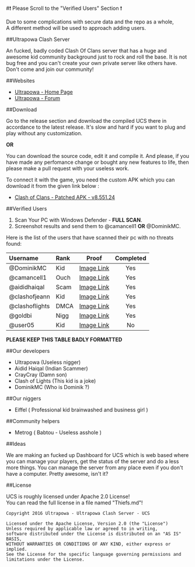 #:exclamation: Please Scroll to the "Verified Users" Section :exclamation:

Due to some complications with secure data and the repo as a whole,  
A different method will be used to approach adding users.

##Ultrapowa Clash Server

An fucked, badly coded Clash Of Clans server that has a huge and awesome kid community background just to rock and roll the base. It is not bug free and you can't create your own private server like others have. Don't come and join our community!

##Websites

* [Ultrapowa - Home Page](http://ultrapowa.com/)
* [Ultrapowa - Forum](http://ultrapowa.com/forum)

##Download

Go to the release section and download the compiled UCS there in accordance to the latest release. It's slow and hard if you want to plug and play without any customization.

**OR**

You can download the source code, edit it and compile it. And please, if you have made any perfomance change or bought any new features to life, then please make a pull request with your useless work.

To connect it with the game, you need the custom APK which you can download it from the given link below :

* [Clash of Clans - Patched APK - v8.551.24](https://www.mediafire.com/?wgl58x1x0a0wn88)

##Verified Users

1. Scan Your PC with Windows Defender - **FULL SCAN**.
2. Screenshot results and send them to @camancell1 **OR** @DominikMC.

Here is the list of the users that have scanned their pc with no threats found:

| Username      |Rank| Proof           | Completed  |  
|:------------- |:---|:---------------:|:----------:|  
| @DominikMC    |Kid | [Image Link](https://i.gyazo.com/1e229730ad2a8ab74642398add653ea6.png)  | Yes        |  
| @camancell1   |Ouch| [Image Link]()  | Yes        |  
| @aididhaiqal  |Scam| [Image Link](https://i.gyazo.com/b2b0400091577e93735499acee55a641.png)  | Yes        |  
| @clashofjeann |Kid | [Image Link](https://i.gyazo.com/33f7cbca3359a1d32fbc3a9cae031f1d.png)  | Yes        |  
| @clashoflights|DMCA| [Image Link](https://i.gyazo.com/52416dead698f5f42d68240f92abe5c1.jpg)  | Yes        |  
| @goldbi       |Nigg| [Image Link](https://i.gyazo.com/1d0b5ca66f5339663d3a20e9163c1434.png)  | Yes        |  
| @user05       |Kid | [Image Link]()  | No         |  

**PLEASE KEEP THIS TABLE BADLY FORMATTED**

##Our developers

* Ultrapowa	(Useless nigger)	 						
* Aidid Haiqal (Indian Scammer)	 
* CrayCray (Damn son)
* Clash of Lights (This kid is a joke)
* DominikMC	(Who is Dominik ?)					

##Our niggers

* Eiffel ( Professional kid brainwashed and business girl )

##Community helpers

* Metrog ( Babtou - Useless asshole )

##Ideas

We are making an fucked up Dashboard for UCS which is web based where you can manage your players, get the status of the server and do a less more things. You can manage the server from any place even if you don't have a computer. Pretty awesome, isn't it?

##License

UCS is roughly licensed under Apache 2.0 License!  
You can read the full license in a file named "Thiefs.md"! 
```
Copyright 2016 Ultrapowa - Ultrapowa Clash Server - UCS

Licensed under the Apache License, Version 2.0 (the "License")
Unless required by applicable law or agreed to in writing, 
software distributed under the License is distributed on an "AS IS" BASIS, 
WITHOUT WARRANTIES OR CONDITIONS OF ANY KIND, either express or implied. 
See the License for the specific language governing permissions and limitations under the License.
```
